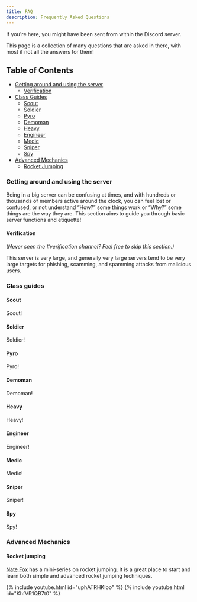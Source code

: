```yaml
---
title: FAQ
description: Frequently Asked Questions
---
```

If you're here, you might have been sent from within the Discord server.

This page is a collection of many questions that are asked in there, with most if not all the answers for them!

## Table of Contents

- [Getting around and using the server](#getting-around-and-using-the-server)
  - [Verification](#verification)
- [Class Guides](#class-guides)
  - [Scout](#scout)
  - [Soldier](#soldier)
  - [Pyro](#pyro)
  - [Demoman](#demoman)
  - [Heavy](#heavy)
  - [Engineer](#engineer)
  - [Medic](#medic)
  - [Sniper](#sniper)
  - [Spy](#spy)
- [Advanced Mechanics](#advanced-mechanics)
  - [Rocket Jumping](#rocket-jumping)

### Getting around and using the server
Being in a big server can be confusing at times, and with hundreds or thousands of members active around the clock, you can feel lost or confused, or not understand “How?” some things work or “Why?” some things are the way they are. This section aims to guide you through basic server functions and etiquette!

#### Verification
*(Never seen the #verification channel? Feel free to skip this section.)*

This server is very large, and generally very large servers tend to be very large targets for phishing, scamming, and spamming attacks from malicious users.

### Class guides

#### Scout
Scout!

#### Soldier
Soldier!

#### Pyro
Pyro!

#### Demoman
Demoman!

#### Heavy
Heavy!

#### Engineer
Engineer!

#### Medic
Medic!

#### Sniper
Sniper!

#### Spy
Spy!

### Advanced Mechanics

#### Rocket jumping
[Nate Fox](https://www.youtube.com/c/NateFoxTF2) has a mini-series on rocket jumping. It is a great place to start and learn both simple and advanced rocket jumping techniques.

{% include youtube.html id="uphATRHKIoo" %}
{% include youtube.html id="KhfVR1QB7t0" %}